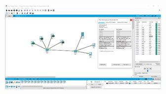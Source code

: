 ![alt text](https://github.com/anvforgit/DevOps_online_Dnipro_2021Q2/blob/abda063706cb99458f51689cd3a2f5178dbe2ef0/M4/task4.1/screenshot%20task%204.1/Task%204.1.png)
